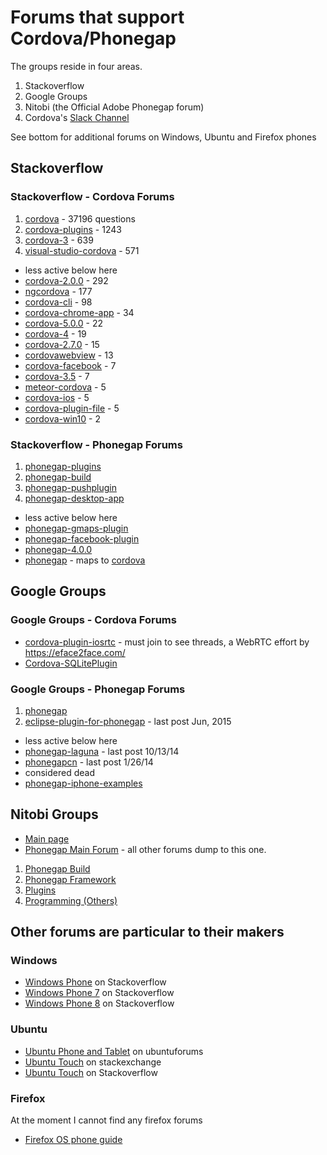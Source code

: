 # Forums that support Cordova/Phonegap #

The groups reside in four areas.

1. Stackoverflow
2. Google Groups
3. Nitobi (the Official Adobe Phonegap forum)
4. Cordova's [Slack Channel](http://slack.cordova.io/)

See bottom for additional forums on Windows, Ubuntu and Firefox phones

## Stackoverflow ##

### Stackoverflow - Cordova Forums ###

1. [cordova](http://stackoverflow.com/questions/tagged/cordova) -  37196 questions
2. [cordova-plugins](http://stackoverflow.com/questions/tagged/cordova-plugins) - 1243
3. [cordova-3](http://stackoverflow.com/questions/tagged/cordova-3) - 639
4. [visual-studio-cordova](http://stackoverflow.com/questions/tagged/visual-studio-cordova) - 571

* less active below here
* [cordova-2.0.0](http://stackoverflow.com/questions/tagged/cordova-2.0.0) - 292
* [ngcordova](http://stackoverflow.com/questions/tagged/ngcordova) - 177
* [cordova-cli](http://stackoverflow.com/questions/tagged/cordova-cli) - 98
* [cordova-chrome-app](http://stackoverflow.com/questions/tagged/cordova-chrome-app) - 34
* [cordova-5.0.0](http://stackoverflow.com/questions/tagged/cordova-5.0.0) - 22
* [cordova-4](http://stackoverflow.com/questions/tagged/cordova-4) - 19
* [cordova-2.7.0](http://stackoverflow.com/questions/tagged/cordova-2.7.0) - 15
* [cordovawebview](http://stackoverflow.com/questions/tagged/cordovawebview) - 13
* [cordova-facebook](http://stackoverflow.com/questions/tagged/cordova-facebook)  - 7
* [cordova-3.5](http://stackoverflow.com/questions/tagged/cordova-3.5) - 7
* [meteor-cordova](http://stackoverflow.com/questions/tagged/meteor-cordova) - 5
* [cordova-ios](http://stackoverflow.com/questions/tagged/cordova-ios) - 5
* [cordova-plugin-file](http://stackoverflow.com/questions/tagged/cordova-plugin-file) - 5
* [cordova-win10](http://stackoverflow.com/questions/tagged/cordova-win10) - 2

### Stackoverflow - Phonegap Forums ###

1. [phonegap-plugins](http://stackoverflow.com/questions/tagged/phonegap-plugins)
2. [phonegap-build](http://stackoverflow.com/questions/tagged/phonegap-build)
3. [phonegap-pushplugin](http://stackoverflow.com/questions/tagged/phonegap-pushplugin)
4. [phonegap-desktop-app](http://stackoverflow.com/questions/tagged/phonegap-desktop-app)

* less active below here
* [phonegap-gmaps-plugin](http://stackoverflow.com/questions/tagged/phonegap-gmaps-plugin)
* [phonegap-facebook-plugin](http://stackoverflow.com/questions/tagged/phonegap-facebook-plugin)
* [phonegap-4.0.0](http://stackoverflow.com/questions/tagged/phonegap-4.0.0)
* [phonegap](http://stackoverflow.com/questions/tagged/phonegap) - maps to [cordova](http://stackoverflow.com/questions/tagged/cordova)

## Google Groups ##

### Google Groups - Cordova Forums ###

* [cordova-plugin-iosrtc](https://groups.google.com/forum/#!forum/cordova-plugin-iosrtc) - must join to see threads, a WebRTC effort by https://eface2face.com/
* [Cordova-SQLitePlugin](https://groups.google.com/forum/#!forum/Cordova-SQLitePlugin)

### Google Groups - Phonegap Forums ###

1. [phonegap](https://groups.google.com/forum/#!forum/phonegap)
2. [eclipse-plugin-for-phonegap](https://groups.google.com/forum/#!forum/eclipse-plugin-for-phonegap) - last post Jun, 2015

* less active below here
* [phonegap-laguna](https://groups.google.com/forum/#!forum/phonegap-laguna) - last post 10/13/14
* [phonegapcn](https://groups.google.com/forum/#!forum/phonegapcn) - last post 1/26/14
* considered dead
* [phonegap-iphone-examples](https://groups.google.com/forum/#!forum/phonegap-iphone-examples)

## Nitobi Groups ##

* [Main page](http://community.phonegap.com/nitobi/products)
* [Phonegap Main Forum](http://community.phonegap.com/nitobi) - all other forums dump to this one.

1. [Phonegap Build](http://community.phonegap.com/nitobi/products/nitobi_phonegap_build)
2. [Phonegap Framework](http://community.phonegap.com/nitobi/products/nitobi_phonegap)
3. [Plugins](http://community.phonegap.com/nitobi/products/nitobi_plugins)
4. [Programming (Others)](http://community.phonegap.com/nitobi/products/nitobi_programming_others)

## Other forums are particular to their makers ##

### Windows ###

* [Windows Phone](http://stackoverflow.com/questions/tagged/windows-phone) on Stackoverflow
* [Windows Phone 7](http://stackoverflow.com/questions/tagged/windows-phone-7) on Stackoverflow
* [Windows Phone 8](http://stackoverflow.com/questions/tagged/windows-phone-8) on Stackoverflow

### Ubuntu ###

* [Ubuntu Phone and Tablet](http://ubuntuforums.org/forumdisplay.php?f=460) on ubuntuforums
* [Ubuntu Touch](http://askubuntu.com/questions/tagged/ubuntu-touch) on stackexchange
* [Ubuntu Touch](http://stackoverflow.com/questions/tagged/ubuntu-touch) on Stackoverflow

### Firefox ###

At the moment I cannot find any firefox forums

* [Firefox OS phone guide](https://developer.mozilla.org/en-US/Firefox_OS/Phone_guide)

